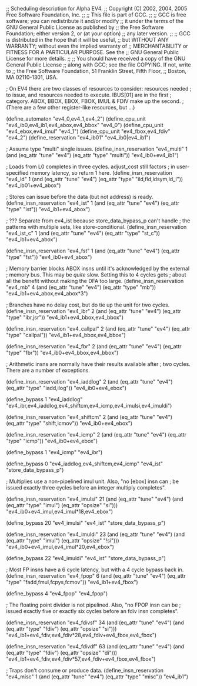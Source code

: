 ;; Scheduling description for Alpha EV4.
;;   Copyright (C) 2002, 2004, 2005 Free Software Foundation, Inc.
;;
;; This file is part of GCC.
;;
;; GCC is free software; you can redistribute it and/or modify
;; it under the terms of the GNU General Public License as published by
;; the Free Software Foundation; either version 2, or (at your option)
;; any later version.
;;
;; GCC is distributed in the hope that it will be useful,
;; but WITHOUT ANY WARRANTY; without even the implied warranty of
;; MERCHANTABILITY or FITNESS FOR A PARTICULAR PURPOSE.  See the
;; GNU General Public License for more details.
;;
;; You should have received a copy of the GNU General Public License
;; along with GCC; see the file COPYING.  If not, write to
;; the Free Software Foundation, 51 Franklin Street, Fifth Floor,
;; Boston, MA 02110-1301, USA.

; On EV4 there are two classes of resources to consider: resources needed
; to issue, and resources needed to execute.  IBUS[01] are in the first
; category.  ABOX, BBOX, EBOX, FBOX, IMUL & FDIV make up the second.
; (There are a few other register-like resources, but ...)

(define_automaton "ev4_0,ev4_1,ev4_2")
(define_cpu_unit "ev4_ib0,ev4_ib1,ev4_abox,ev4_bbox" "ev4_0")
(define_cpu_unit "ev4_ebox,ev4_imul" "ev4_1")
(define_cpu_unit "ev4_fbox,ev4_fdiv" "ev4_2")
(define_reservation "ev4_ib01" "ev4_ib0|ev4_ib1")

; Assume type "multi" single issues.
(define_insn_reservation "ev4_multi" 1
  (and (eq_attr "tune" "ev4")
       (eq_attr "type" "multi"))
  "ev4_ib0+ev4_ib1")

; Loads from L0 completes in three cycles.  adjust_cost still factors
; in user-specified memory latency, so return 1 here.
(define_insn_reservation "ev4_ld" 1
  (and (eq_attr "tune" "ev4")
       (eq_attr "type" "ild,fld,ldsym,ld_l"))
  "ev4_ib01+ev4_abox")

; Stores can issue before the data (but not address) is ready.
(define_insn_reservation "ev4_ist" 1
  (and (eq_attr "tune" "ev4")
       (eq_attr "type" "ist"))
  "ev4_ib1+ev4_abox")

; ??? Separate from ev4_ist because store_data_bypass_p can't handle
; the patterns with multiple sets, like store-conditional.
(define_insn_reservation "ev4_ist_c" 1
  (and (eq_attr "tune" "ev4")
       (eq_attr "type" "st_c"))
  "ev4_ib1+ev4_abox")

(define_insn_reservation "ev4_fst" 1
  (and (eq_attr "tune" "ev4")
       (eq_attr "type" "fst"))
  "ev4_ib0+ev4_abox")

; Memory barrier blocks ABOX insns until it's acknowledged by the external
; memory bus.  This may be *quite* slow.  Setting this to 4 cycles gets
; about all the benefit without making the DFA too large.
(define_insn_reservation "ev4_mb" 4
  (and (eq_attr "tune" "ev4")
       (eq_attr "type" "mb"))
  "ev4_ib1+ev4_abox,ev4_abox*3")

; Branches have no delay cost, but do tie up the unit for two cycles.
(define_insn_reservation "ev4_ibr" 2
  (and (eq_attr "tune" "ev4")
       (eq_attr "type" "ibr,jsr"))
  "ev4_ib1+ev4_bbox,ev4_bbox")

(define_insn_reservation "ev4_callpal" 2
  (and (eq_attr "tune" "ev4")
       (eq_attr "type" "callpal"))
  "ev4_ib1+ev4_bbox,ev4_bbox")

(define_insn_reservation "ev4_fbr" 2
  (and (eq_attr "tune" "ev4")
       (eq_attr "type" "fbr"))
  "ev4_ib0+ev4_bbox,ev4_bbox")

; Arithmetic insns are normally have their results available after
; two cycles.  There are a number of exceptions.

(define_insn_reservation "ev4_iaddlog" 2
  (and (eq_attr "tune" "ev4")
       (eq_attr "type" "iadd,ilog"))
  "ev4_ib0+ev4_ebox")

(define_bypass 1
  "ev4_iaddlog"
  "ev4_ibr,ev4_iaddlog,ev4_shiftcm,ev4_icmp,ev4_imulsi,ev4_imuldi")

(define_insn_reservation "ev4_shiftcm" 2
  (and (eq_attr "tune" "ev4")
       (eq_attr "type" "shift,icmov"))
  "ev4_ib0+ev4_ebox")

(define_insn_reservation "ev4_icmp" 2
  (and (eq_attr "tune" "ev4")
       (eq_attr "type" "icmp"))
  "ev4_ib0+ev4_ebox")

(define_bypass 1 "ev4_icmp" "ev4_ibr")

(define_bypass 0
  "ev4_iaddlog,ev4_shiftcm,ev4_icmp"
  "ev4_ist"
  "store_data_bypass_p")

; Multiplies use a non-pipelined imul unit.  Also, "no [ebox] insn can
; be issued exactly three cycles before an integer multiply completes".

(define_insn_reservation "ev4_imulsi" 21
  (and (eq_attr "tune" "ev4")
       (and (eq_attr "type" "imul")
	    (eq_attr "opsize" "si")))
  "ev4_ib0+ev4_imul,ev4_imul*18,ev4_ebox")

(define_bypass 20 "ev4_imulsi" "ev4_ist" "store_data_bypass_p")

(define_insn_reservation "ev4_imuldi" 23
  (and (eq_attr "tune" "ev4")
       (and (eq_attr "type" "imul")
	    (eq_attr "opsize" "!si")))
  "ev4_ib0+ev4_imul,ev4_imul*20,ev4_ebox")

(define_bypass 22 "ev4_imuldi" "ev4_ist" "store_data_bypass_p")

; Most FP insns have a 6 cycle latency, but with a 4 cycle bypass back in.
(define_insn_reservation "ev4_fpop" 6
  (and (eq_attr "tune" "ev4")
       (eq_attr "type" "fadd,fmul,fcpys,fcmov"))
  "ev4_ib1+ev4_fbox")

(define_bypass 4 "ev4_fpop" "ev4_fpop")

; The floating point divider is not pipelined.  Also, "no FPOP insn can be
; issued exactly five or exactly six cycles before an fdiv insn completes".

(define_insn_reservation "ev4_fdivsf" 34
  (and (eq_attr "tune" "ev4")
       (and (eq_attr "type" "fdiv")
	    (eq_attr "opsize" "si")))
  "ev4_ib1+ev4_fdiv,ev4_fdiv*28,ev4_fdiv+ev4_fbox,ev4_fbox")

(define_insn_reservation "ev4_fdivdf" 63
  (and (eq_attr "tune" "ev4")
       (and (eq_attr "type" "fdiv")
	    (eq_attr "opsize" "di")))
  "ev4_ib1+ev4_fdiv,ev4_fdiv*57,ev4_fdiv+ev4_fbox,ev4_fbox")

; Traps don't consume or produce data.
(define_insn_reservation "ev4_misc" 1
  (and (eq_attr "tune" "ev4")
       (eq_attr "type" "misc"))
  "ev4_ib1")
